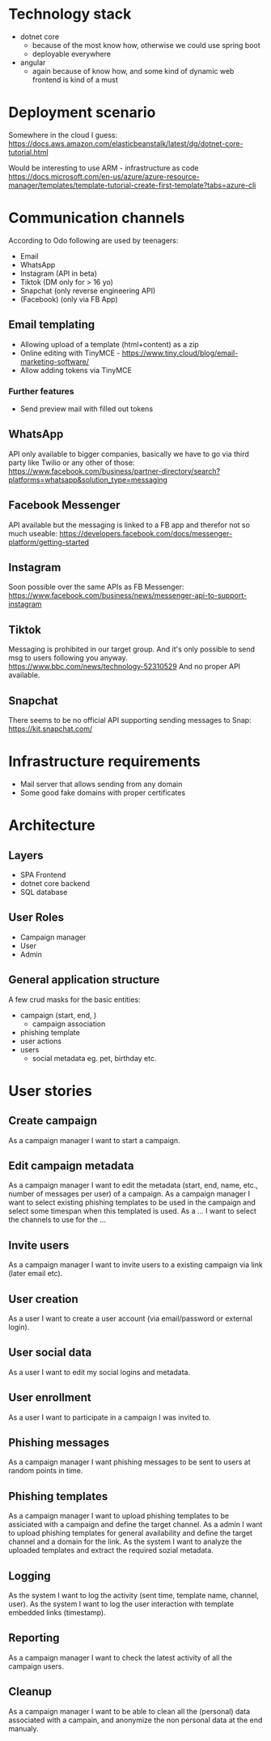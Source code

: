 # Technology stack

* dotnet core
    * because of the most know how, otherwise we could use spring boot
    * deployable everywhere
* angular
    * again because of know how, and some kind of dynamic web frontend is kind of a must

# Deployment scenario

Somewhere in the cloud I guess:
https://docs.aws.amazon.com/elasticbeanstalk/latest/dg/dotnet-core-tutorial.html

Would be interesting to use ARM - infrastructure as code
https://docs.microsoft.com/en-us/azure/azure-resource-manager/templates/template-tutorial-create-first-template?tabs=azure-cli

# Communication channels

According to Odo following are used by teenagers:

* Email
* WhatsApp
* Instagram (API in beta)
* Tiktok (DM only for > 16 yo)
* Snapchat (only reverse engineering API)
* (Facebook) (only via FB App)

## Email templating

* Allowing upload of a template (html+content) as a zip
* Online editing with TinyMCE - https://www.tiny.cloud/blog/email-marketing-software/
* Allow adding tokens via TinyMCE

### Further features

* Send preview mail with filled out tokens

## WhatsApp

API only available to bigger companies, basically we have to go via third party like Twilio or any other of those: https://www.facebook.com/business/partner-directory/search?platforms=whatsapp&solution_type=messaging

## Facebook Messenger

API available but the messaging is linked to a FB app and therefor not so much useable: https://developers.facebook.com/docs/messenger-platform/getting-started

## Instagram

Soon possible over the same APIs as FB Messenger: https://www.facebook.com/business/news/messenger-api-to-support-instagram

## Tiktok

Messaging is prohibited in our target group. And it's only possible to send msg to users following you anyway. https://www.bbc.com/news/technology-52310529
And no proper API available.

## Snapchat

There seems to be no official API supporting sending messages to Snap: https://kit.snapchat.com/

# Infrastructure requirements

* Mail server that allows sending from any domain
* Some good fake domains with proper certificates

# Architecture

## Layers

* SPA Frontend
* dotnet core backend
* SQL database

## User Roles

* Campaign manager
* User
* Admin

## General application structure

A few crud masks for the basic entities:

* campaign (start, end, )
    * campaign association
* phishing template
* user actions
* users
    * social metadata eg. pet, birthday etc.

# User stories

## Create campaign

As a campaign manager I want to start a campaign.

## Edit campaign metadata

As a campaign manager I want to edit the metadata (start, end, name, etc., number of messages per user) of a campaign.
As a campaign manager I want to select existing phishing templates to be used in the campaign and select some timespan when this templated is used.
As a ... I want to select the channels to use for the ...

## Invite users

As a campaign manager I want to invite users to a existing campaign via link (later email etc).

## User creation

As a user I want to create a user account (via email/password or external login).

## User social data

As a user I want to edit my social logins and metadata.

## User enrollment

As a user I want to participate in a campaign I was invited to.

## Phishing messages

As a campaign manager I want phishing messages to be sent to users at random points in time.

## Phishing templates

As a campaign manager I want to upload phishing templates to be assiciated with a campaign and define the target channel.
As a admin I want to upload phishing templates for general availability and define the target channel and a domain for the link.
As the system I want to analyze the uploaded templates and extract the required sozial metadata.

## Logging

As the system I want to log the activity (sent time, template name, channel, user).
As the system I want to log the user interaction with template embedded links (timestamp).

## Reporting

As a campaign manager I want to check the latest activity of all the campaign users.

## Cleanup

As a campaign manager I want to be able to clean all the (personal) data associated with a campain, and anonymize the non personal data at the end manualy.
